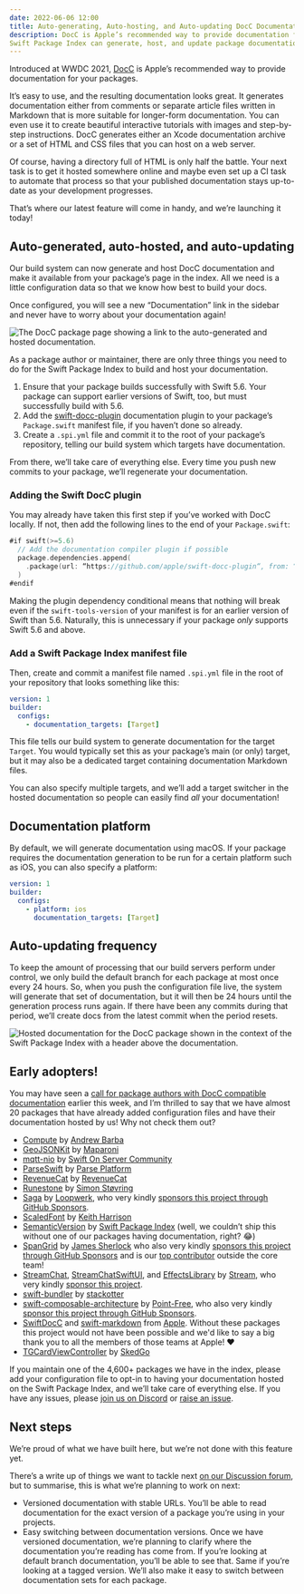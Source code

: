 ```yaml
---
date: 2022-06-06 12:00
title: Auto-generating, Auto-hosting, and Auto-updating DocC Documentation
description: DocC is Apple’s recommended way to provide documentation for your packages, and launching today, the
Swift Package Index can generate, host, and update package documentation for any package in the index!
---
```


Introduced at WWDC 2021, [DocC](https://developer.apple.com/documentation/docc) is Apple’s recommended way to provide documentation for your packages.

It’s easy to use, and the resulting documentation looks great. It generates documentation either from comments or separate article files written in Markdown that is more suitable for longer-form documentation. You can even use it to create beautiful interactive tutorials with images and step-by-step instructions. DocC generates either an Xcode documentation archive or a set of HTML and CSS files that you can host on a web server.

Of course, having a directory full of HTML is only half the battle. Your next task is to get it hosted somewhere online and maybe even set up a CI task to automate that process so that your published documentation stays up-to-date as your development progresses.

That’s where our latest feature will come in handy, and we’re launching it today!

## Auto-generated, auto-hosted, and auto-updating

Our build system can now generate and host DocC documentation and make it available from your package’s page in the index. All we need is a little configuration data so that we know how best to build your docs.

Once configured, you will see a new “Documentation” link in the sidebar and never have to worry about your documentation again!

<picture class="shadow">
  <source srcset="/images/documentation-menu-link~dark.png" media="(prefers-color-scheme: dark)">
  <img src="documentation-menu-link~dark.png" alt="The DocC package page showing a link to the auto-generated and hosted documentation.">
</picture>

As a package author or maintainer, there are only three things you need to do for the Swift Package Index to build and host your documentation.

1. Ensure that your package builds successfully with Swift 5.6. Your package can support earlier versions of Swift, too, but must successfully build with 5.6.
2. Add the [swift-docc-plugin](https://github.com/apple/swift-docc-plugin) documentation plugin to your package’s `Package.swift` manifest file, if you haven’t done so already.
3. Create a `.spi.yml` file and commit it to the root of your package’s repository, telling our build system which targets have documentation.

From there, we’ll take care of everything else. Every time you push new commits to your package, we’ll regenerate your documentation.

### Adding the Swift DocC plugin

You may already have taken this first step if you’ve worked with DocC locally. If not, then add the following lines to the end of your `Package.swift`:

```swift
#if swift(>=5.6)
  // Add the documentation compiler plugin if possible
  package.dependencies.append(
    .package(url: “https://github.com/apple/swift-docc-plugin“, from: “1.0.0“)
  )
#endif
```

Making the plugin dependency conditional means that nothing will break even if the `swift-tools-version` of your manifest is for an earlier version of Swift than 5.6. Naturally, this is unnecessary if your package _only_ supports Swift 5.6 and above.

### Add a Swift Package Index manifest file

Then, create and commit a manifest file named `.spi.yml` file in the root of your repository that looks something like this:

```yaml
version: 1
builder:
  configs:
    - documentation_targets: [Target]
```

This file tells our build system to generate documentation for the target `Target`. You would typically set this as your package’s main (or only) target, but it may also be a dedicated target containing documentation Markdown files.

You can also specify multiple targets, and we’ll add a target switcher in the hosted documentation so people can easily find _all_ your documentation!

## Documentation platform

By default, we will generate documentation using macOS. If your package requires the documentation generation to be run for a certain platform such as iOS, you can also specify a platform:

```yaml
version: 1
builder:
  configs:
    - platform: ios
      documentation_targets: [Target]
```

## Auto-updating frequency

To keep the amount of processing that our build servers perform under control, we only build the default branch for each package at most once every 24 hours. So, when you push the configuration file live, the system will generate that set of documentation, but it will then be 24 hours until the generation process runs again. If there have been any commits during that period, we’ll create docs from the latest commit when the period resets.

<picture class="shadow">
  <source srcset="/images/hosted-docc-documentation~dark.png" media="(prefers-color-scheme: dark)">
  <img src="hosted-docc-documentation~dark.png" alt="Hosted documentation for the DocC package shown in the context of the Swift Package Index with a header above the documentation.">
</picture>

## Early adopters!

You may have seen a [call for package authors with DocC compatible documentation](https://twitter.com/SwiftPackages/status/1531299947462676480) earlier this week, and I’m thrilled to say that we have almost 20 packages that have already added configuration files and have their documentation hosted by us! Why not check them out?

- [Compute](https://swiftpackageindex.com/AndrewBarba/swift-compute-runtime) by [Andrew Barba](https://swiftpackageindex.com/AndrewBarba)
- [GeoJSONKit](https://swiftpackageindex.com/maparoni/GeoJSONKit) by [Maparoni](https://swiftpackageindex.com/maparoni)
- [mqtt-nio](https://swiftpackageindex.com/swift-server-community/mqtt-nio) by [Swift On Server Community](https://swiftpackageindex.com/swift-server-community)
- [ParseSwift](https://swiftpackageindex.com/parse-community/Parse-Swift) by [Parse Platform](https://swiftpackageindex.com/parse-community)
- [RevenueCat](https://swiftpackageindex.com/RevenueCat/purchases-ios) by [RevenueCat](https://swiftpackageindex.com/RevenueCat)
- [Runestone](https://swiftpackageindex.com/simonbs/Runestone) by [Simon Støvring](https://swiftpackageindex.com/simonbs)
- [Saga](https://swiftpackageindex.com/loopwerk/Saga) by [Loopwerk](https://swiftpackageindex.com/loopwerk), who very kindly [sponsors this project through GitHub Sponsors](https://github.com/sponsors/SwiftPackageIndex).
- [ScaledFont](https://swiftpackageindex.com/kharrison/ScaledFont) by [Keith Harrison](https://swiftpackageindex.com/kharrison)
- [SemanticVersion](https://swiftpackageindex.com/SwiftPackageIndex/SemanticVersion) by [Swift Package Index](https://swiftpackageindex.com/SwiftPackageIndex) (well, we couldn’t ship this without one of our packages having documentation, right? 😂)
- [SpanGrid](https://swiftpackageindex.com/sherlouk/SpanGrid) by [James Sherlock](https://swiftpackageindex.com/sherlouk) who also very kindly [sponsors this project through GitHub Sponsors](https://github.com/sponsors/SwiftPackageIndex) and is our [top contributor](https://github.com/SwiftPackageIndex/SwiftPackageIndex-Server/graphs/contributors) outside the core team!
- [StreamChat](https://swiftpackageindex.com/GetStream/stream-chat-swift), [StreamChatSwiftUI](https://swiftpackageindex.com/GetStream/stream-chat-swiftui), and [EffectsLibrary](https://swiftpackageindex.com/GetStream/effects-library) by [Stream](https://swiftpackageindex.com/GetStream), who very kindly [sponsor this project](https://github.com/SwiftPackageIndex/SwiftPackageIndex-Server#corporate-sponsors).
- [swift-bundler](https://swiftpackageindex.com/stackotter/swift-bundler) by [stackotter](https://swiftpackageindex.com/stackotter)
- [swift-composable-architecture](https://swiftpackageindex.com/pointfreeco/swift-composable-architecture) by [Point-Free](https://swiftpackageindex.com/pointfreeco), who also very kindly [sponsor this project through GitHub Sponsors](https://github.com/sponsors/SwiftPackageIndex).
- [SwiftDocC](https://swiftpackageindex.com/apple/swift-docc) and [swift-markdown](https://swiftpackageindex.com/apple/swift-markdown) from [Apple](https://swiftpackageindex.com/apple). Without these packages this project would not have been possible and we'd like to say a big thank you to all the members of those teams at Apple! ❤️
- [TGCardViewController](https://swiftpackageindex.com/skedgo/TGCardViewController) by [SkedGo](https://swiftpackageindex.com/skedgo)

If you maintain one of the 4,600+ packages we have in the index, please add your configuration file to opt-in to having your documentation hosted on the Swift Package Index, and we’ll take care of everything else. If you have any issues, please [join us on Discord](https://discord.gg/vQRb6KkYRw) or [raise an issue](https://github.com/SwiftPackageIndex/SwiftPackageIndex-Server/issues/new/choose).

## Next steps

We’re proud of what we have built here, but we’re not done with this feature yet.

There’s a write up of things we want to tackle next [on our Discussion forum](https://github.com/SwiftPackageIndex/SwiftPackageIndex-Server/discussions/1590#discussioncomment-2784226), but to summarise, this is what we’re planning to work on next:

- Versioned documentation with stable URLs. You’ll be able to read documentation for the exact version of a package you’re using in your projects.
- Easy switching between documentation versions. Once we have versioned documentation, we’re planning to clarify where the documentation you’re reading has come from. If you’re looking at default branch documentation, you’ll be able to see that. Same if you’re looking at a tagged version. We’ll also make it easy to switch between documentation sets for each package.
